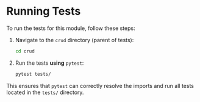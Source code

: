 # Running Tests

To run the tests for this module, follow these steps:

1. Navigate to the `crud` directory (parent of tests):

   ```bash
   cd crud
   ```

2. Run the tests **using** `pytest`:

   ```bash
   pytest tests/
   ```

This ensures that `pytest` can correctly resolve the imports and run all tests located in the `tests/` directory.
